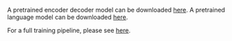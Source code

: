 A pretrained encoder decoder model can be downloaded [here](http://www-i6.informatik.rwth-aachen.de/~zeyer/models/librispeech/enc-dec/2018.zeyer.exp3.ctc/).
A pretrained language model can be downloaded [here](http://www-i6.informatik.rwth-aachen.de/~zeyer/models/librispeech/lm/bpe-10k/2018.irie.i512_m2048_m2048.sgd_b64_lr0_cl2.newbobabs.d0.2/).

For a full training pipeline, please see [here](https://github.com/rwth-i6/returnn-experiments/tree/master/2018-asr-attention/librispeech/full-setup-attention).
